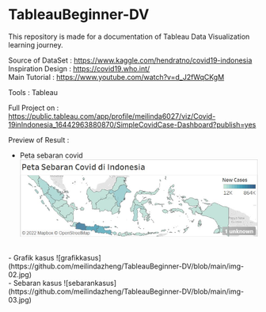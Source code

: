 # TableauBeginner-DV
This repository is made for a documentation of Tableau Data Visualization learning journey.

Source of DataSet : https://www.kaggle.com/hendratno/covid19-indonesia
<br>
Inspiration Design : https://covid19.who.int/
<br>
Main Tutorial : https://www.youtube.com/watch?v=d_J2fWqCKgM

Tools :
Tableau

Full Project on :
https://public.tableau.com/app/profile/meilinda6027/viz/Covid-19inIndonesia_16442963880870/SimpleCovidCase-Dashboard?publish=yes

Preview of Result : 
- Peta sebaran covid 
![petacovid](https://github.com/meilindazheng/TableauBeginner-DV/blob/main/img-01.jpg)
<br>
- Grafik kasus
![grafikkasus](https://github.com/meilindazheng/TableauBeginner-DV/blob/main/img-02.jpg)
<br>
- Sebaran kasus
![sebarankasus](https://github.com/meilindazheng/TableauBeginner-DV/blob/main/img-03.jpg)


